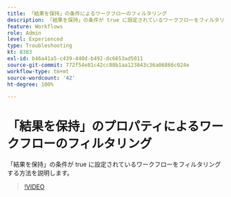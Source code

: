 ```yaml
---
title: 「結果を保持」の条件によるワークフローのフィルタリング
description: 「結果を保持」の条件が true に設定されているワークフローをフィルタリングする方法を説明します。
feature: Workflows
role: Admin
level: Experienced
type: Troubleshooting
kt: 8383
exl-id: b46a41a5-c439-440d-b492-dc6653ad5011
source-git-commit: 772f54e81c42cc88b1aa123843c36a06866c024e
workflow-type: tm+mt
source-wordcount: '42'
ht-degree: 100%

---
```


# 「結果を保持」のプロパティによるワークフローのフィルタリング

「結果を保持」の条件が true に設定されているワークフローをフィルタリングする方法を説明します。

>[!VIDEO](https://video.tv.adobe.com/v/335888?quality=12)
